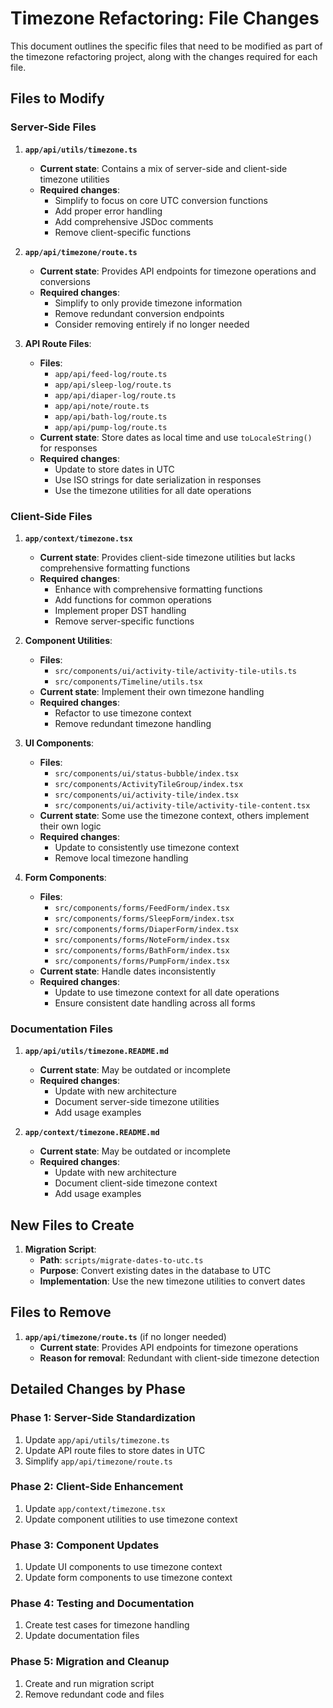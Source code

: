 # Timezone Refactoring: File Changes

This document outlines the specific files that need to be modified as part of the timezone refactoring project, along with the changes required for each file.

## Files to Modify

### Server-Side Files

1. **`app/api/utils/timezone.ts`**
   - **Current state**: Contains a mix of server-side and client-side timezone utilities
   - **Required changes**:
     - Simplify to focus on core UTC conversion functions
     - Add proper error handling
     - Add comprehensive JSDoc comments
     - Remove client-specific functions

2. **`app/api/timezone/route.ts`**
   - **Current state**: Provides API endpoints for timezone operations and conversions
   - **Required changes**:
     - Simplify to only provide timezone information
     - Remove redundant conversion endpoints
     - Consider removing entirely if no longer needed

3. **API Route Files**:
   - **Files**:
     - `app/api/feed-log/route.ts`
     - `app/api/sleep-log/route.ts`
     - `app/api/diaper-log/route.ts`
     - `app/api/note/route.ts`
     - `app/api/bath-log/route.ts`
     - `app/api/pump-log/route.ts`
   - **Current state**: Store dates as local time and use `toLocaleString()` for responses
   - **Required changes**:
     - Update to store dates in UTC
     - Use ISO strings for date serialization in responses
     - Use the timezone utilities for all date operations

### Client-Side Files

1. **`app/context/timezone.tsx`**
   - **Current state**: Provides client-side timezone utilities but lacks comprehensive formatting functions
   - **Required changes**:
     - Enhance with comprehensive formatting functions
     - Add functions for common operations
     - Implement proper DST handling
     - Remove server-specific functions

2. **Component Utilities**:
   - **Files**:
     - `src/components/ui/activity-tile/activity-tile-utils.ts`
     - `src/components/Timeline/utils.tsx`
   - **Current state**: Implement their own timezone handling
   - **Required changes**:
     - Refactor to use timezone context
     - Remove redundant timezone handling

3. **UI Components**:
   - **Files**:
     - `src/components/ui/status-bubble/index.tsx`
     - `src/components/ActivityTileGroup/index.tsx`
     - `src/components/ui/activity-tile/index.tsx`
     - `src/components/ui/activity-tile/activity-tile-content.tsx`
   - **Current state**: Some use the timezone context, others implement their own logic
   - **Required changes**:
     - Update to consistently use timezone context
     - Remove local timezone handling

4. **Form Components**:
   - **Files**:
     - `src/components/forms/FeedForm/index.tsx`
     - `src/components/forms/SleepForm/index.tsx`
     - `src/components/forms/DiaperForm/index.tsx`
     - `src/components/forms/NoteForm/index.tsx`
     - `src/components/forms/BathForm/index.tsx`
     - `src/components/forms/PumpForm/index.tsx`
   - **Current state**: Handle dates inconsistently
   - **Required changes**:
     - Update to use timezone context for all date operations
     - Ensure consistent date handling across all forms

### Documentation Files

1. **`app/api/utils/timezone.README.md`**
   - **Current state**: May be outdated or incomplete
   - **Required changes**:
     - Update with new architecture
     - Document server-side timezone utilities
     - Add usage examples

2. **`app/context/timezone.README.md`**
   - **Current state**: May be outdated or incomplete
   - **Required changes**:
     - Update with new architecture
     - Document client-side timezone context
     - Add usage examples

## New Files to Create

1. **Migration Script**:
   - **Path**: `scripts/migrate-dates-to-utc.ts`
   - **Purpose**: Convert existing dates in the database to UTC
   - **Implementation**: Use the new timezone utilities to convert dates

## Files to Remove

1. **`app/api/timezone/route.ts`** (if no longer needed)
   - **Current state**: Provides API endpoints for timezone operations
   - **Reason for removal**: Redundant with client-side timezone detection

## Detailed Changes by Phase

### Phase 1: Server-Side Standardization

1. Update `app/api/utils/timezone.ts`
2. Update API route files to store dates in UTC
3. Simplify `app/api/timezone/route.ts`

### Phase 2: Client-Side Enhancement

1. Update `app/context/timezone.tsx`
2. Update component utilities to use timezone context

### Phase 3: Component Updates

1. Update UI components to use timezone context
2. Update form components to use timezone context

### Phase 4: Testing and Documentation

1. Create test cases for timezone handling
2. Update documentation files

### Phase 5: Migration and Cleanup

1. Create and run migration script
2. Remove redundant code and files
